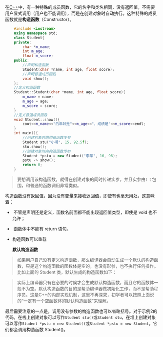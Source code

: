 在[C++](http://c.biancheng.net/cplus/)中，有一种特殊的成员函数，它的名字和类名相同，没有返回值，不需要用户显式调用（用户也不能调用），而是在创建对象时自动执行。这种特殊的成员函数就是**构造函数**（Constructor）。

```c++
    #include <iostream>
    using namespace std;
    class Student{
    private:
        char *m_name;
        int m_age;
        float m_score;
    public:
        //声明构造函数
        Student(char *name, int age, float score);
        //声明普通成员函数
        void show();
    };
    //定义构造函数
    Student::Student(char *name, int age, float score){
        m_name = name;
        m_age = age;
        m_score = score;
    }
    //定义普通成员函数
    void Student::show(){
        cout<<m_name<<"的年龄是"<<m_age<<"，成绩是"<<m_score<<endl;
    }
    int main(){
        //创建对象时向构造函数传参
        Student stu("小明", 15, 92.5f);
        stu.show();
        //创建对象时向构造函数传参
        Student *pstu = new Student("李华", 16, 96);
        pstu -> show();
        return 0;
    }
```



> 要想调用该构造函数，就得在创建对象的同时传递实参，并且实参由`( )`包围，和普通的函数调用非常类似。

构造函数没有返回值，因为没有变量来接收返回值，即使有也毫无用处，这意味着：

- ​		不管是声明还是定义，函数名前面都不能出现返回值类型，即使是 void 也不允许；

- ​		函数体中不能有 return 语句。

- 构造函数可以重载

  __默认构造函数__

> 如果用户自己没有定义构造函数，那么编译器会自动生成一个默认的构造函数，只是这个构造函数的函数体是空的，也没有形参，也不执行任何操作。比如上面的 Student 类，默认生成的构造函数如下：



> 实际上编译器只有在必要的时候才会生成默认构造函数，而且它的函数体一般不为空。默认构造函数的目的是帮助编译器做初始化工作，而不是帮助程序员。这是C++的内部实现机制，这里不再深究，初学者可以按照上面说的“一定有一个空函数体的默认构造函数”来理解。

最后需要注意的一点是，调用没有参数的构造函数也可以省略括号。对于示例2的代码，在栈上创建对象可以写作`Student stu()`或`Student stu`，在堆上创建对象可以写作`Student *pstu = new Student()`或`Student *pstu = new Student`，它们都会调用构造函数 Student()。